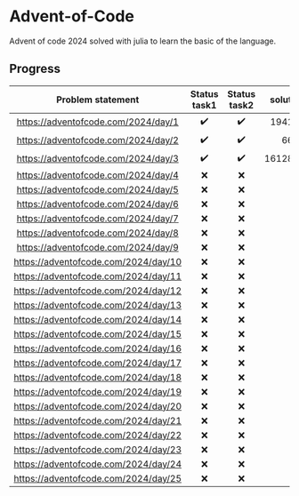 # Advent-of-Code
Advent of code 2024 solved with julia to learn the basic of the language.

## Progress
| Problem statement | Status task1 | Status task2 | solution1 | solution2 
| :---: | :---: | :---: |  :---: |  :---: | 
| https://adventofcode.com/2024/day/1  | ✔️ | ✔️ | 1941353 | 22539317 | 
| https://adventofcode.com/2024/day/2  | ✔️ | ✔️ | 660 | 689 | 
| https://adventofcode.com/2024/day/3  | ✔️ | ✔️ | 161289189 | 83595109 | 
| https://adventofcode.com/2024/day/4  | ❌ | ❌ |  |  | 
| https://adventofcode.com/2024/day/5  | ❌ | ❌ |  |  | 
| https://adventofcode.com/2024/day/6  | ❌ | ❌ |  |  | 
| https://adventofcode.com/2024/day/7  | ❌ | ❌ |  |  | 
| https://adventofcode.com/2024/day/8  | ❌ | ❌ |  |  | 
| https://adventofcode.com/2024/day/9  | ❌ | ❌ |  |  | 
| https://adventofcode.com/2024/day/10 | ❌ | ❌ |  |  | 
| https://adventofcode.com/2024/day/11 | ❌ | ❌ |  |  | 
| https://adventofcode.com/2024/day/12 | ❌ | ❌ |  |  | 
| https://adventofcode.com/2024/day/13 | ❌ | ❌ |  |  | 
| https://adventofcode.com/2024/day/14 | ❌ | ❌ |  |  | 
| https://adventofcode.com/2024/day/15 | ❌ | ❌ |  |  | 
| https://adventofcode.com/2024/day/16 | ❌ | ❌ |  |  | 
| https://adventofcode.com/2024/day/17 | ❌ | ❌ |  |  | 
| https://adventofcode.com/2024/day/18 | ❌ | ❌ |  |  | 
| https://adventofcode.com/2024/day/19 | ❌ | ❌ |  |  | 
| https://adventofcode.com/2024/day/20 | ❌ | ❌ |  |  | 
| https://adventofcode.com/2024/day/21 | ❌ | ❌ |  |  | 
| https://adventofcode.com/2024/day/22 | ❌ | ❌ |  |  | 
| https://adventofcode.com/2024/day/23 | ❌ | ❌ |  |  | 
| https://adventofcode.com/2024/day/24 | ❌ | ❌ |  |  |  
| https://adventofcode.com/2024/day/25 | ❌ | ❌ |  |  |  
